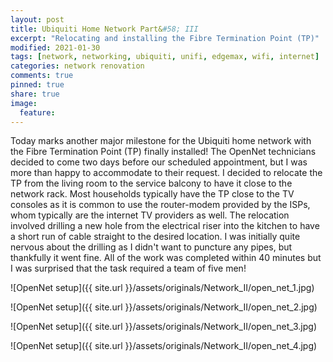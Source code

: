```yaml
---
layout: post
title: Ubiquiti Home Network Part&#58; III
excerpt: "Relocating and installing the Fibre Termination Point (TP)"
modified: 2021-01-30
tags: [network, networking, ubiquiti, unifi, edgemax, wifi, internet]
categories: network renovation
comments: true
pinned: true
share: true
image:
  feature:
---
```


Today marks another major milestone for the Ubiquiti home network with the Fibre Termination Point (TP) finally installed! The OpenNet technicians decided to come two days before our scheduled appointment, but I was more than happy to accommodate to their request. I decided to relocate the TP from the living room to the service balcony to have it close to the network rack. Most households typically have the TP close to the TV consoles as it is common to use the router-modem provided by the ISPs, whom typically are the internet TV providers as well. The relocation involved drilling a new hole from the electrical riser into the kitchen to have a short run of cable straight to the desired location. I was initially quite nervous about the drilling as I didn't want to puncture any pipes, but thankfully it went fine. All of the work was completed within 40 minutes but I was surprised that the task required a team of five men!

![OpenNet setup]({{ site.url }}/assets/originals/Network_II/open_net_1.jpg)

![OpenNet setup]({{ site.url }}/assets/originals/Network_II/open_net_2.jpg)

![OpenNet setup]({{ site.url }}/assets/originals/Network_II/open_net_3.jpg)

![OpenNet setup]({{ site.url }}/assets/originals/Network_II/open_net_4.jpg)
